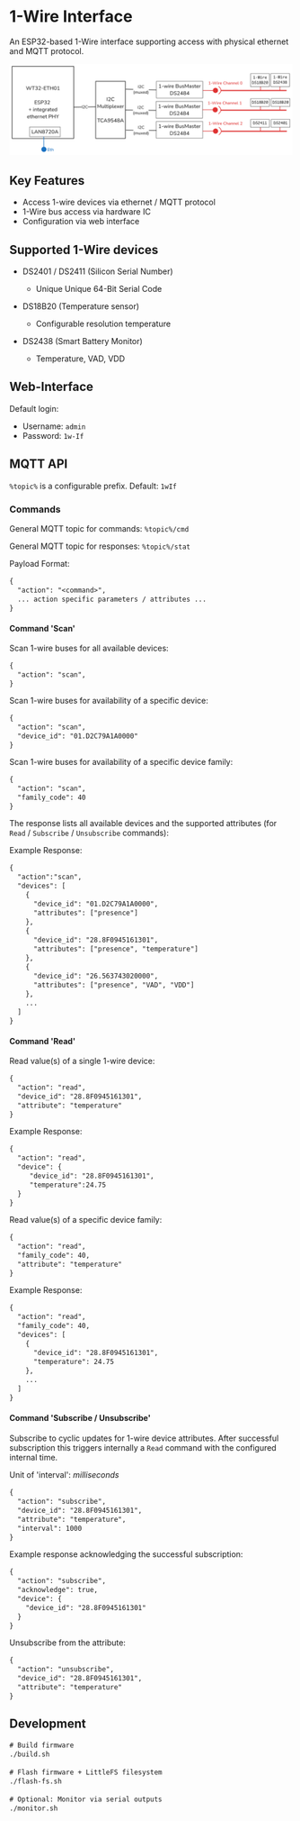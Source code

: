 # 1-Wire Interface

An ESP32-based 1-Wire interface supporting access with physical ethernet and MQTT protocol.

![alt text](doc/overview.excalidraw.png)

## Key Features

* Access 1-wire devices via ethernet / MQTT protocol
* 1-Wire bus access via hardware IC
* Configuration via web interface

## Supported 1-Wire devices

* DS2401 / DS2411 (Silicon Serial Number)
  * Unique Unique 64-Bit Serial Code

* DS18B20 (Temperature sensor)
  * Configurable resolution temperature

* DS2438  (Smart Battery Monitor)
  * Temperature, VAD, VDD

## Web-Interface

Default login:
- Username: `admin`
- Password: `1w-If`


## MQTT API
`%topic%` is a configurable prefix. Default: `1wIf`

### Commands

General MQTT topic for commands: `%topic%/cmd`

General MQTT topic for responses: `%topic%/stat`

Payload Format:

```
{
  "action": "<command>",
  ... action specific parameters / attributes ...
}
```

#### Command 'Scan'

Scan 1-wire buses for all available devices:

```
{
  "action": "scan",
}
```

Scan 1-wire buses for availability of a specific device:

```
{
  "action": "scan",
  "device_id": "01.D2C79A1A0000"
}
```

Scan 1-wire buses for availability of a specific device family:

```
{
  "action": "scan",
  "family_code": 40
}
```

The response lists all available devices and the supported attributes (for `Read` / `Subscribe` / `Unsubscribe` commands):

Example Response:
```
{
  "action":"scan",
  "devices": [
    {
      "device_id": "01.D2C79A1A0000",
      "attributes": ["presence"]
    },
    {
      "device_id": "28.8F0945161301",
      "attributes": ["presence", "temperature"]
    },
    {
      "device_id": "26.563743020000",
      "attributes": ["presence", "VAD", "VDD"]
    },
    ...
  ]
}
```

#### Command 'Read'

Read value(s) of a single 1-wire device:

```
{
  "action": "read",
  "device_id": "28.8F0945161301",
  "attribute": "temperature"
}
```

Example Response:
```
{
  "action": "read",
  "device": {
     "device_id": "28.8F0945161301",
     "temperature":24.75
  }
}
```

Read value(s) of a specific device family:

```
{
  "action": "read",
  "family_code": 40,
  "attribute": "temperature"
}
```

Example Response:
```
{
  "action": "read",
  "family_code": 40,
  "devices": [
    {
      "device_id": "28.8F0945161301",
      "temperature": 24.75
    },
    ...
  ]
}
```

#### Command 'Subscribe / Unsubscribe'

Subscribe to cyclic updates for 1-wire device attributes.
After successful subscription this triggers internally a `Read` command with the configured internal time.

Unit of 'interval': _milliseconds_

```
{
  "action": "subscribe",
  "device_id": "28.8F0945161301",
  "attribute": "temperature",
  "interval": 1000
}
```

Example response acknowledging the successful subscription:
```
{
  "action": "subscribe",
  "acknowledge": true,
  "device": {
    "device_id": "28.8F0945161301"
  }
}
```


Unsubscribe from the attribute:
```
{
  "action": "unsubscribe",
  "device_id": "28.8F0945161301",
  "attribute": "temperature"
}
```


## Development

```
# Build firmware
./build.sh

# Flash firmware + LittleFS filesystem
./flash-fs.sh

# Optional: Monitor via serial outputs
./monitor.sh
```
